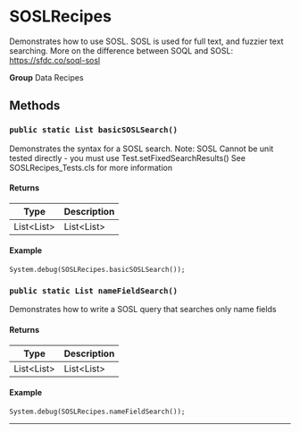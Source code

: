 # SOSLRecipes

Demonstrates how to use SOSL.
SOSL is used for full text, and fuzzier text searching.
More on the difference between SOQL and SOSL:
https://sfdc.co/soql-sosl


**Group** Data Recipes

## Methods
### `public static List basicSOSLSearch()`

Demonstrates the syntax for a SOSL search.  Note: SOSL Cannot be unit tested directly - you must use Test.setFixedSearchResults()  See SOSLRecipes_Tests.cls for more information

#### Returns

|Type|Description|
|---|---|
|List<List<SObject>>|List<List<SObject>>|

#### Example
```apex
System.debug(SOSLRecipes.basicSOSLSearch());
```


### `public static List nameFieldSearch()`

Demonstrates how to write a SOSL query that searches only name fields

#### Returns

|Type|Description|
|---|---|
|List<List<SObject>>|List<List<SObject>>|

#### Example
```apex
System.debug(SOSLRecipes.nameFieldSearch());
```


---
